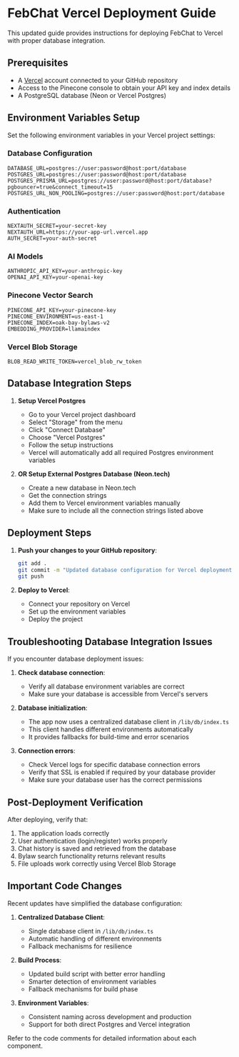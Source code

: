 # FebChat Vercel Deployment Guide

This updated guide provides instructions for deploying FebChat to Vercel with proper database integration.

## Prerequisites

- A [Vercel](https://vercel.com) account connected to your GitHub repository
- Access to the Pinecone console to obtain your API key and index details
- A PostgreSQL database (Neon or Vercel Postgres)

## Environment Variables Setup

Set the following environment variables in your Vercel project settings:

### Database Configuration
```
DATABASE_URL=postgres://user:password@host:port/database
POSTGRES_URL=postgres://user:password@host:port/database
POSTGRES_PRISMA_URL=postgres://user:password@host:port/database?pgbouncer=true&connect_timeout=15
POSTGRES_URL_NON_POOLING=postgres://user:password@host:port/database
```

### Authentication
```
NEXTAUTH_SECRET=your-secret-key
NEXTAUTH_URL=https://your-app-url.vercel.app
AUTH_SECRET=your-auth-secret
```

### AI Models
```
ANTHROPIC_API_KEY=your-anthropic-key
OPENAI_API_KEY=your-openai-key
```

### Pinecone Vector Search
```
PINECONE_API_KEY=your-pinecone-key
PINECONE_ENVIRONMENT=us-east-1
PINECONE_INDEX=oak-bay-bylaws-v2
EMBEDDING_PROVIDER=llamaindex
```

### Vercel Blob Storage
```
BLOB_READ_WRITE_TOKEN=vercel_blob_rw_token
```

## Database Integration Steps

1. **Setup Vercel Postgres**
   - Go to your Vercel project dashboard
   - Select "Storage" from the menu
   - Click "Connect Database"
   - Choose "Vercel Postgres"
   - Follow the setup instructions
   - Vercel will automatically add all required Postgres environment variables

2. **OR Setup External Postgres Database (Neon.tech)**
   - Create a new database in Neon.tech
   - Get the connection strings
   - Add them to Vercel environment variables manually
   - Make sure to include all the connection strings listed above

## Deployment Steps

1. **Push your changes to your GitHub repository**:

   ```bash
   git add .
   git commit -m "Updated database configuration for Vercel deployment"
   git push
   ```

2. **Deploy to Vercel**:
   - Connect your repository on Vercel
   - Set up the environment variables
   - Deploy the project

## Troubleshooting Database Integration Issues

If you encounter database deployment issues:

1. **Check database connection**:
   - Verify all database environment variables are correct
   - Make sure your database is accessible from Vercel's servers

2. **Database initialization**:
   - The app now uses a centralized database client in `/lib/db/index.ts`
   - This client handles different environments automatically
   - It provides fallbacks for build-time and error scenarios

3. **Connection errors**:
   - Check Vercel logs for specific database connection errors
   - Verify that SSL is enabled if required by your database provider
   - Make sure your database user has the correct permissions

## Post-Deployment Verification

After deploying, verify that:

1. The application loads correctly
2. User authentication (login/register) works properly
3. Chat history is saved and retrieved from the database
4. Bylaw search functionality returns relevant results
5. File uploads work correctly using Vercel Blob Storage

## Important Code Changes

Recent updates have simplified the database configuration:

1. **Centralized Database Client**:
   - Single database client in `/lib/db/index.ts`
   - Automatic handling of different environments
   - Fallback mechanisms for resilience

2. **Build Process**:
   - Updated build script with better error handling
   - Smarter detection of environment variables
   - Fallback mechanisms for build phase

3. **Environment Variables**:
   - Consistent naming across development and production
   - Support for both direct Postgres and Vercel integration

Refer to the code comments for detailed information about each component.